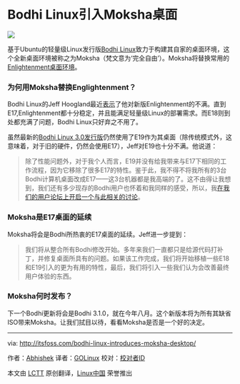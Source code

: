 Bodhi Linux引入Moksha桌面
================================================================================
![](http://itsfoss.itsfoss.netdna-cdn.com/wp-content/uploads/2015/05/Bodhi_Linux.jpg)

基于Ubuntu的轻量级Linux发行版[Bodhi Linux][1]致力于构建其自家的桌面环境，这个全新桌面环境被称之为Moksha（梵文意为‘完全自由’）。Moksha将替换常用的[Enlightenment桌面环境][2]。

### 为何用Moksha替换Englightenment？ ###

Bodhi Linux的Jeff Hoogland最近[表示][3]了他对新版Enlightenment的不满。直到E17,Enlightenment都十分稳定，并且能满足轻量级Linux的部署需求。而E18则到处都充满了问题，Bodhi Linux只好弃之不用了。

虽然最新的[Bodhi Linux 3.0发行版][4]仍然使用了E19作为其桌面（除传统模式外，这意味着，对于旧的硬件，仍然会使用E17），Jeff对E19也十分不满。他说道：

>除了性能问题外，对于我个人而言，E19并没有给我带来与E17下相同的工作流程，因为它移除了很多E17的特性。鉴于此，我不得不将我所有的3台Bodhi计算机桌面改成E17——这3台机器都是我高端的了。这不由得让我想到，我们还有多少现存的Bodhi用户也怀着和我同样的感受，所以，我[在我们的用户论坛上开启一个与此相关的讨论][5]。

### Moksha是E17桌面的延续 ###

Moksha将会是Bodhi所热衷的E17桌面的延续。Jeff进一步提到：
>我们将从整合所有Bodhi修改开始。多年来我们一直都只是给源代码打补丁，并修复桌面所具有的问题。如果该工作完成，我们将开始移植一些E18和E19引入的更为有用的特性，最后，我们将引入一些我们认为会改善最终用户体验的东西。

### Moksha何时发布？ ###

下一个Bodhi更新将会是Bodhi 3.1.0，就在今年八月。这个新版本将为所有其缺省ISO带来Moksha。让我们拭目以待，看看Moksha是否是一个好的决定。

--------------------------------------------------------------------------------

via: http://itsfoss.com/bodhi-linux-introduces-moksha-desktop/

作者：[Abhishek][a]
译者：[GOLinux](https://github.com/GOLinux)
校对：[校对者ID](https://github.com/校对者ID)

本文由 [LCTT](https://github.com/LCTT/TranslateProject) 原创翻译，[Linux中国](https://linux.cn/) 荣誉推出

[a]:http://itsfoss.com/author/abhishek/
[1]:http://www.bodhilinux.com/
[2]:https://www.enlightenment.org/
[3]:http://www.bodhilinux.com/2015/04/28/introducing-the-moksha-desktop/
[4]:http://itsfoss.com/bodhi-linux-3/
[5]:http://forums.bodhilinux.com/index.php?/topic/12322-e17-vs-e19-which-are-you-using-and-why/
